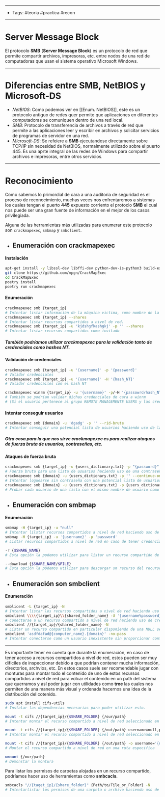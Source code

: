-----
- Tags: #teoria #practica #recon 
- -----
# Server Message Block 

El protocolo **SMB** (**Server Message Block**) es un protocolo de red que permite compartir archivos, impresoras, etc. entre nodos de una red de computadoras que usan el sistema operativo Microsoft Windows. 

---
# Diferencias entre SMB, NetBIOS y Microsoft-DS

- *NetBIOS*: Como podemos ver en [[Enum. NetBIOS]], este es un protocolo antiguo de redes quer permite que aplicaciones en diferentes computadoras se comuniquen dentro de una red local.
- *SMB*: Protocolo de transferencia de archivos a través de red que permite a las aplicaciones leer y escribir en archivos y solicitar servicios de programas de servidor en una red.
- *Microsoft-DS*: Se refeiere a **SMB** ejecutandose directamente sobre TCP/IP sin necesidad de NetBIOS, normalmente utilizado sobre el puerto 445. Es una aprte integral de las redes de Windows para compartir archivos e impresoras, entre otros servicios.


-----
# Reconocimiento 

Como sabemos lo primordial de cara a una auditoria de seguridad es el proceso de reconocimiento, muchas veces nos enfrentaremos a sistemas los cuales tengan el puerto **445** expuesto corriento el protoclo **SMB** el cual nos puede ser una gran fuente de información en el mejor de los casos privilegiada. 

Alguna de las herramientas más utilizadas para enumerar este protocolo son `crackmapexec`, `smbmap` y `smbclient`. 

- ## Enumeración con crackmapexec
#### Instalación
```bash
apt-get install -y libssl-dev libffi-dev python-dev-is-python3 build-essential
git clone https://github.com/mpgn/CrackMapExec
cd CrackMapExec
poetry install
poetry run crackmapexec
```
#### Enumeración 
```bash
crackmapexec smb {target_ip}
# Intentar listar información de la máquina victima, como nombre de la máquina, dominios, version de windows, etc. 
crackmapexec smb {target_ip} --shares
# Intentar listar recursos compartidos a nivel de red. 
crackmapexec smb {target_ip} -u 'kjdshgfkashgkj' -p '' --shares
# Intentar listar recursos compartidos como invitado
```
##### También podríamos utilizar **crackmapexec** para la validación tanto de **credenciales** como **hashes NT**. 
#### Validación de credenciales
```bash
crackmapexec smb {target_ip} -u '{username}' -p '{password}'
# Validar credenciales
crackmapexec smb {target_ip} -u '{username}' -H '{hash_NT}'
# Validar credencailes con el hash NT

crackmapexec winrm {target_ip} -u '{username}' -p/-H '{passowrd/hash_NT}'
# También se podrían validar dichas credenciales de cara a winrm 
# (Si el usuario pertenece al grupo REMOTE MANAGEMENTE USERS y las credenciales son válidas tendríamos acceso al sistema)
```
#### Intentar conseguir usuarios
```bash
crackmapexec smb {domain} -u 'dgadg' -p '' --rid-brute
# Intentar conseguir una potencial lista de usuarios haciendo uso de la conexión como invitado
```
##### Otra cosa para la que nos sirve **crackmapexec** es para realizar ataques de fuerza bruta de usuarios, contraseñas, etc.

#### Ataques de fuerza bruta
```bash
crackmapexec smb {target_ip} -u {users_dictionary.txt} -p "{password}" --continue-on-success
# Fuerza bruta para una lista de usuarios haciendo uso de una contraseña
crackmapexec smb {domain} -u {users_dictionary.txt} -p '' --continue-on-success
# Intentar loguearse sin contraseña con una potencial lista de usuarios
crackmapexec smb {domain} -u {users_dictionary.txt} -p {users_dictionary.txt} --no-bruteforce --continue-on-success
# Probar cada usuario de una lista con el mismo nombre de usuario como contraseña
```

- ## Enumeración con smbmap 
#### Enumeración 
```bash
smbmap -H {target_ip} -u "null"
# Intentar lilstar recursos compartidos a nivel de red haciendo uso de una NULL sesion (Para cuando no disponemos de credenciales)
smbmap -H {target_ip} -u '{username}' -p 'password'
# Listar recursos compartidos a nivel de red en caso de tener credenciales.

-r {$SHARE_NAME}
# Esta opción la podemos utilizar para listar un recurso compartido de manera recursiva.

--download {$SHARE_NAME/$FILE}
# Esta opción la podemos utilizar para descargar un recurso del recurso compartido a nivel de red. 
```

- ## Enumeración son smbclient 
#### Enumeración 
```bash
smblicent -L {target_ip} -N
# Intentar listar los recursos compartidos a nivel de red haciendo uso de una NULL session 
smbclient \\\\{target_ip}\\{shared_folder_name} -U '{username%password}'
# Conectarse a un recurso compartido a nivel de red haciendo uso de credenciales 
smbclient //{target_ip}/{shared_folder_name} -N 
# Listar un recurso compartido en particular disponiendo de una NULL session
smbclient 'asdfdafad@{computer_name}.{domain}' -no-pass
# Intentar conectarse como un usuario inexistente sin proporcionar contraseña
```

----
Es importante tener en cuenta que durante la enumeración, en caso de tener acceso a recursos compartidos a nivel de red, estos pueden ser muy dificiles de inspeccionar debido a que podrían contener mucha información, directorios, archvios, etc. En estos casos suele ser recomendable jugar con monturas para montar todo el contenido de uno de estos recursos compartidos a nivel de red para volcar el contenido en un path del sistema que querramos y así poder jugar con utilidades como **tree** las cuales nos permiten de una manera más visual y ordenada hacernos una idea de la distribución del cotenido. 

```bash
sudo apt install cifs-utils
# Instalar las dependencias necesarias para poder utilizar esto.

mount -t cifs //{target_ip}/{$SHARE_FOLDER} {/our/path}
# Intentar montar el recurso compartido a nivel de red seleccionado en una ruta específica

mount -t cifs //{target_ip}/{$SHARE_FOLDER} {/out/path} username=null,password=null,domain=,rw
# Intentar montar el recurso compartido a nivel de red seleccionado en una ruta específica (Manera alternativa)

mount -t cifs //{target_ip}/{$SHARE_FOLDER} {/out/path} -o username='{username}',password='{password}',rw
# Montar el recurso compartido a nivel de red en una ruta especifica

umount {/our/path}
# Demonstar la montura 
```

Para listar los permisos de carpetas alojadas en un recurso compartido, podríamos hacer uso de herramientas como **smbcacls**. 

```bash
smbcacls "//{taget_ip}/{share_folder}" {Path/to/File_or_Folder} -N 
# Intentarlistar los permisos de una carpeta o archivo haciendo uso de una NULL Sesion.
```

